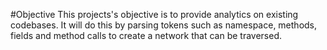 #Objective
This projects's objective is to provide analytics on existing codebases.
It will do this by parsing tokens such as namespace, methods, fields and method calls to create a network that can be traversed.
